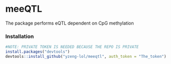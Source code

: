 # meeQTL

The package performs eQTL dependent on CpG methylation

### Installation

```R
#NOTE: PRIVATE TOKEN IS NEEDED BECAUSE THE REPO IS PRIVATE
install.packages("devtools")
devtools::install_github("yzeng-lol/meeqtl", auth_token = "The_token")
